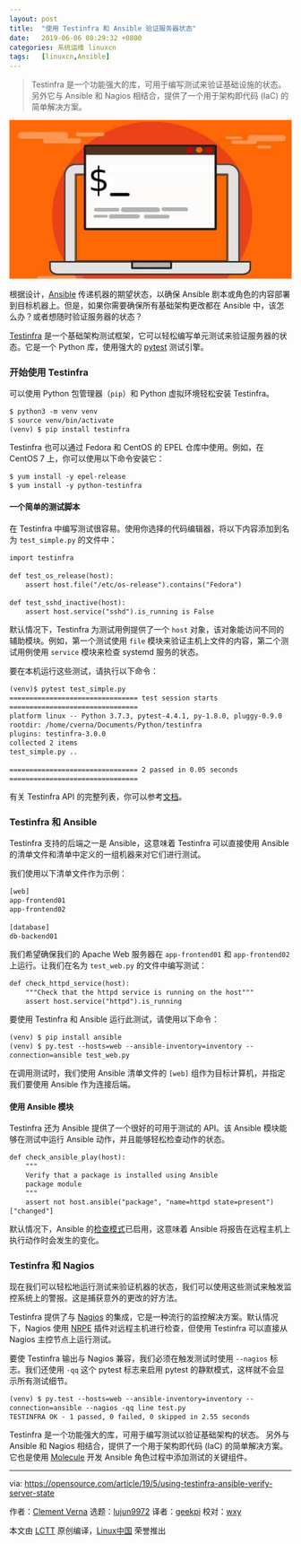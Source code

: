 ```yaml
---
layout: post
title:	"使用 Testinfra 和 Ansible 验证服务器状态"
date:	2019-06-06 08:29:32 +0800 
categories:	系统运维 linuxcn 
tags:	[linuxcn,Ansible]
---
```




> 
> Testinfra 是一个功能强大的库，可用于编写测试来验证基础设施的状态。另外它与 Ansible 和 Nagios 相结合，提供了一个用于架构即代码 (IaC) 的简单解决方案。
> 
> 
> 


![Terminal command prompt on orange background](/Asserts/Images/album/201906/06/082935coi444f4j7t43jo6.jpg "Terminal command prompt on orange background")


根据设计，[Ansible](https://www.ansible.com/) 传递机器的期望状态，以确保 Ansible 剧本或角色的内容部署到目标机器上。但是，如果你需要确保所有基础架构更改都在 Ansible 中，该怎么办？或者想随时验证服务器的状态？


[Testinfra](https://testinfra.readthedocs.io/en/latest/) 是一个基础架构测试框架，它可以轻松编写单元测试来验证服务器的状态。它是一个 Python 库，使用强大的 [pytest](https://pytest.org/) 测试引擎。


### 开始使用 Testinfra


可以使用 Python 包管理器（`pip`）和 Python 虚拟环境轻松安装 Testinfra。



```
$ python3 -m venv venv
$ source venv/bin/activate
(venv) $ pip install testinfra
```

Testinfra 也可以通过 Fedora 和 CentOS 的 EPEL 仓库中使用。例如，在 CentOS 7 上，你可以使用以下命令安装它：



```
$ yum install -y epel-release
$ yum install -y python-testinfra
```

#### 一个简单的测试脚本


在 Testinfra 中编写测试很容易。使用你选择的代码编辑器，将以下内容添加到名为 `test_simple.py` 的文件中：



```
import testinfra

def test_os_release(host):
    assert host.file("/etc/os-release").contains("Fedora")

def test_sshd_inactive(host):
    assert host.service("sshd").is_running is False
```

默认情况下，Testinfra 为测试用例提供了一个 `host` 对象，该对象能访问不同的辅助模块。例如，第一个测试使用 `file` 模块来验证主机上文件的内容，第二个测试用例使用 `service` 模块来检查 systemd 服务的状态。


要在本机运行这些测试，请执行以下命令：



```
(venv)$ pytest test_simple.py
================================ test session starts ================================
platform linux -- Python 3.7.3, pytest-4.4.1, py-1.8.0, pluggy-0.9.0
rootdir: /home/cverna/Documents/Python/testinfra
plugins: testinfra-3.0.0
collected 2 items
test_simple.py ..

================================ 2 passed in 0.05 seconds ================================
```

有关 Testinfra API 的完整列表，你可以参考[文档](https://testinfra.readthedocs.io/en/latest/modules.html#modules)。


### Testinfra 和 Ansible


Testinfra 支持的后端之一是 Ansible，这意味着 Testinfra 可以直接使用 Ansible 的清单文件和清单中定义的一组机器来对它们进行测试。


我们使用以下清单文件作为示例：



```
[web]
app-frontend01
app-frontend02

[database]
db-backend01
```

我们希望确保我们的 Apache Web 服务器在 `app-frontend01` 和 `app-frontend02` 上运行。让我们在名为 `test_web.py` 的文件中编写测试：



```
def check_httpd_service(host):
    """Check that the httpd service is running on the host"""
    assert host.service("httpd").is_running
```

要使用 Testinfra 和 Ansible 运行此测试，请使用以下命令：



```
(venv) $ pip install ansible
(venv) $ py.test --hosts=web --ansible-inventory=inventory --connection=ansible test_web.py
```

在调用测试时，我们使用 Ansible 清单文件的 `[web]` 组作为目标计算机，并指定我们要使用 Ansible 作为连接后端。


#### 使用 Ansible 模块


Testinfra 还为 Ansible 提供了一个很好的可用于测试的 API。该 Ansible 模块能够在测试中运行 Ansible 动作，并且能够轻松检查动作的状态。



```
def check_ansible_play(host):
    """ 
    Verify that a package is installed using Ansible
    package module
    """
    assert not host.ansible("package", "name=httpd state=present")["changed"]
```

默认情况下，Ansible 的[检查模式](https://docs.ansible.com/ansible/playbooks_checkmode.html)已启用，这意味着 Ansible 将报告在远程主机上执行动作时会发生的变化。


### Testinfra 和 Nagios


现在我们可以轻松地运行测试来验证机器的状态，我们可以使用这些测试来触发监控系统上的警报。这是捕获意外的更改的好方法。


Testinfra 提供了与 [Nagios](https://www.nagios.org/) 的集成，它是一种流行的监控解决方案。默认情况下，Nagios 使用 [NRPE](https://en.wikipedia.org/wiki/Nagios#NRPE) 插件对远程主机进行检查，但使用 Testinfra 可以直接从 Nagios 主控节点上运行测试。


要使 Testinfra 输出与 Nagios 兼容，我们必须在触发测试时使用 `--nagios` 标志。我们还使用 `-qq` 这个 pytest 标志来启用 pytest 的静默模式，这样就不会显示所有测试细节。



```
(venv) $ py.test --hosts=web --ansible-inventory=inventory --connection=ansible --nagios -qq line test.py
TESTINFRA OK - 1 passed, 0 failed, 0 skipped in 2.55 seconds
```

Testinfra 是一个功能强大的库，可用于编写测试以验证基础架构的状态。 另外与 Ansible 和 Nagios 相结合，提供了一个用于架构即代码 (IaC) 的简单解决方案。 它也是使用 [Molecule](https://github.com/ansible/molecule) 开发 Ansible 角色过程中添加测试的关键组件。




---


via: <https://opensource.com/article/19/5/using-testinfra-ansible-verify-server-state>


作者：[Clement Verna](https://opensource.com/users/cverna/users/paulbischoff/users/dcritch/users/cobiacomm/users/wgarry155/users/kadinroob/users/koreyhilpert) 选题：[lujun9972](https://github.com/lujun9972) 译者：[geekpi](https://github.com/geekpi) 校对：[wxy](https://github.com/wxy)


本文由 [LCTT](https://github.com/LCTT/TranslateProject) 原创编译，[Linux中国](https://linux.cn/) 荣誉推出
